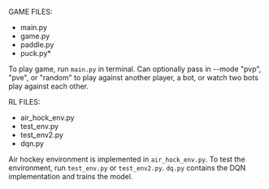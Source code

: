 

GAME FILES:
* main.py
* game.py
* paddle.py
* puck.py*

To play game, run `main.py` in terminal. Can optionally pass in --mode "pvp", "pve", or "random" to play against another player, a bot, or watch two bots play against each other.

RL FILES:
* air_hock_env.py
* test_env.py
* test_env2.py
* dqn.py

Air hockey environment is implemented in `air_hock_env.py`. To test the environment, run `test_env.py` or `test_env2.py`. `dq.py` contains the DQN implementation and trains the model.